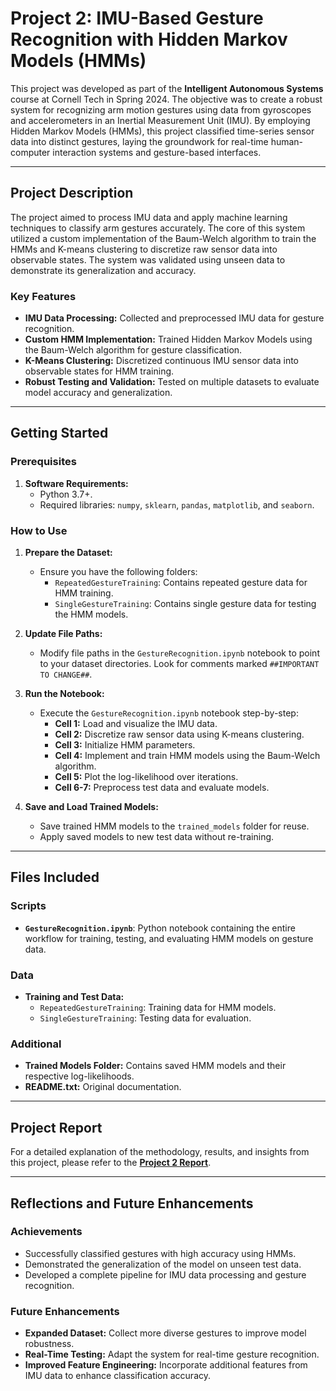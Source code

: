 # Project 2: IMU-Based Gesture Recognition with Hidden Markov Models (HMMs)

This project was developed as part of the **Intelligent Autonomous Systems** course at Cornell Tech in Spring 2024. The objective was to create a robust system for recognizing arm motion gestures using data from gyroscopes and accelerometers in an Inertial Measurement Unit (IMU). By employing Hidden Markov Models (HMMs), this project classified time-series sensor data into distinct gestures, laying the groundwork for real-time human-computer interaction systems and gesture-based interfaces.

---

## Project Description

The project aimed to process IMU data and apply machine learning techniques to classify arm gestures accurately. The core of this system utilized a custom implementation of the Baum-Welch algorithm to train the HMMs and K-means clustering to discretize raw sensor data into observable states. The system was validated using unseen data to demonstrate its generalization and accuracy.

### Key Features
- **IMU Data Processing:** Collected and preprocessed IMU data for gesture recognition.
- **Custom HMM Implementation:** Trained Hidden Markov Models using the Baum-Welch algorithm for gesture classification.
- **K-Means Clustering:** Discretized continuous IMU sensor data into observable states for HMM training.
- **Robust Testing and Validation:** Tested on multiple datasets to evaluate model accuracy and generalization.

---

## Getting Started

### Prerequisites
   
1. **Software Requirements:**
   - Python 3.7+.
   - Required libraries: `numpy`, `sklearn`, `pandas`, `matplotlib`, and `seaborn`.

### How to Use
1. **Prepare the Dataset:**
   - Ensure you have the following folders:
     - `RepeatedGestureTraining`: Contains repeated gesture data for HMM training.
     - `SingleGestureTraining`: Contains single gesture data for testing the HMM models.

2. **Update File Paths:**
   - Modify file paths in the `GestureRecognition.ipynb` notebook to point to your dataset directories. Look for comments marked `##IMPORTANT TO CHANGE##`.

3. **Run the Notebook:**
   - Execute the `GestureRecognition.ipynb` notebook step-by-step:
     - **Cell 1:** Load and visualize the IMU data.
     - **Cell 2:** Discretize raw sensor data using K-means clustering.
     - **Cell 3:** Initialize HMM parameters.
     - **Cell 4:** Implement and train HMM models using the Baum-Welch algorithm.
     - **Cell 5:** Plot the log-likelihood over iterations.
     - **Cell 6-7:** Preprocess test data and evaluate models.

4. **Save and Load Trained Models:**
   - Save trained HMM models to the `trained_models` folder for reuse.
   - Apply saved models to new test data without re-training.

---

## Files Included

### Scripts
- **`GestureRecognition.ipynb`**: Python notebook containing the entire workflow for training, testing, and evaluating HMM models on gesture data.

### Data
- **Training and Test Data:**
  - `RepeatedGestureTraining`: Training data for HMM models.
  - `SingleGestureTraining`: Testing data for evaluation.

### Additional
- **Trained Models Folder:** Contains saved HMM models and their respective log-likelihoods.
- **README.txt:** Original documentation.

---

## Project Report

For a detailed explanation of the methodology, results, and insights from this project, please refer to the **[Project 2 Report](https://github.com/Ruiznogueras05/ECE-5242_Intelligent-Autonomous-Systems-Projects/blob/main/Project2_IMUGestureRecognition/media/Project%202%20Report.pdf)**.

---

## Reflections and Future Enhancements

### Achievements
- Successfully classified gestures with high accuracy using HMMs.
- Demonstrated the generalization of the model on unseen test data.
- Developed a complete pipeline for IMU data processing and gesture recognition.

### Future Enhancements
- **Expanded Dataset:** Collect more diverse gestures to improve model robustness.
- **Real-Time Testing:** Adapt the system for real-time gesture recognition.
- **Improved Feature Engineering:** Incorporate additional features from IMU data to enhance classification accuracy.
